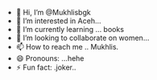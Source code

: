 - 👋 Hi, I’m @Mukhlisbgk
- 👀 I’m interested in Aceh...
- 🌱 I’m currently learning ... books 
- 💞️ I’m looking to collaborate on women...
- 📫 How to reach me .. Mukhlis.
- 😄 Pronouns: ...hehe
- ⚡ Fun fact: .joker..

<!---hhh
Mukhlisbgk/Mukhlisbgk is a ✨ special ✨ repository because its `README.md` (this file) appears on your GitHub profile.
You can click the Preview link to take a look at your changes.
--hh->
win![HAYABUSA SHADOW OF OBSCURITY](https://github.com/user-attachments/assets/280f5a06-46b7-4872-88a7-1c191857190b)
![84244d18-d316-4e33-816d-9a732d105ab7](https://github.com/user-attachments/assets/0a3134bb-f115-45eb-99e6-13008c5f8019)
